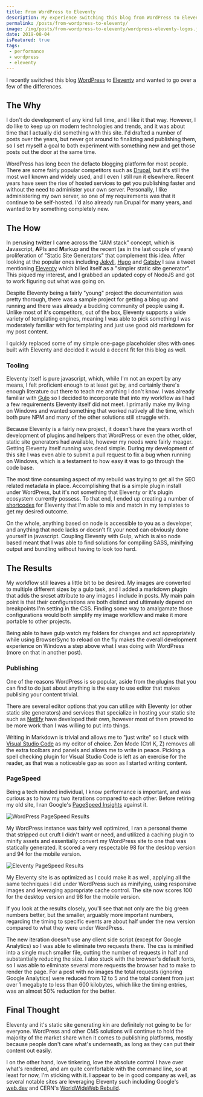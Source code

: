 ```yaml
---
title: From WordPress to Eleventy
description: My experience switching this blog from WordPress to Eleventy
permalink: /posts/from-wordpress-to-eleventy/
image: /img/posts/from-wordpress-to-eleventy/wordpress-eleventy-logos.jpg
date: 2019-08-04
isFeatured: true
tags: 
 - performance
 - wordpress
 - eleventy
---
```


I recently switched this blog [WordPress](https://wordpress.org "WordPress") to [Eleventy](https://11ty.io "Eleventy") and wanted to go over a few of the differences.

## The Why

I don't do development of any kind full time, and I like it that way. However, I do like to keep up on modern technologies and trends, and it was about time that I actually did something with this site. I'd drafted a number of posts over the years, but never got around to finalizing and publishing them, so I set myself a goal to both experiment with something new and get those posts out the door at the same time.

WordPress has long been the defacto blogging platform for most people. There are some fairly popular competitors such as [Drupal](https://www.drupal.org "Drupal"), but it's still the most well known and widely used, and I even I still run it elsewhere. Recent years have seen the rise of hosted services to get you publishing faster and without the need to administer your own server. Personally, I like administering my own server, so one of my requirements was that it continue to be self-hosted. I'd also already run Drupal for many years, and wanted to try something completely new. 

## The How

In perusing twitter I came across the "JAM stack" concept, which is **J**avascript, **A**PIs and **M**arkup and the recent (as in the last couple of years) proliferation of "Static Site Generators" that complement this idea. After looking at the popular ones including [Jekyll](https://jekyllrb.com/ "Jekyll"), [Hugo](https://gohugo.io/ "Hugo") and [Gatsby](https://www.gatsbyjs.org/ "Gatsby") I saw a tweet mentioning [Eleventy](https://11ty.io "Eleventy") which billed itself as a "simpler static site generator". This piqued my interest, and I grabbed an updated copy of NodeJS and got to work figuring out what was going on.

Despite Eleventy being a fairly "young" project the documentation was pretty thorough, there was a sample project for getting a blog up and running and there was already a budding community of people using it. Unlike most of it's competitors, out of the box, Eleventy supports a wide variety of templating engines, meaning I was able to pick something I was moderately familiar with for templating and just use good old markdown for my post content.

I quickly replaced some of my simple one-page placeholder sites with ones built with Eleventy and decided it would a decent fit for this blog as well. 

### Tooling

Eleventy itself is pure javascript, which, while I'm not an expert by any means, I felt proficient enough to at least get by, and certainly there's enough literature out there to teach me anything I don't know. I was already familiar with [Gulp](https://gulpjs.org "Gulp") so I decided to incorporate that into my workflow as I had a few requirements Eleventy itself did not meet. I primarily make my living on Windows and wanted something that worked natively all the time, which both pure NPM and many of the other solutions still struggle with.

Because Eleventy is a fairly new project, it doesn't have the years worth of development of plugins and helpers that WordPress or even the other, older, static site generators had available, however my needs were fairly meager.  Getting Eleventy itself running was dead simple. During my development of this site I was even able to submit a pull request to fix a bug when running on Windows, which is a testament to how easy it was to go through the code base.

The most time consuming aspect of my rebuild was trying to get all the SEO related metadata in place. Accomplishing that is a simple plugin install under WordPress, but it's not something that Eleventy or it's plugin ecosystem currently possess. To that end, I ended up creating a number of [shortcodes](https://github.com/AndrewAsquith/andrewasquith-ca/tree/master/_11ty/shortcodes "Eleventy Shortcodes on GitHub") for Eleventy that I'm able to mix and match in my templates to get my desired outcome.  

On the whole, anything based on node is accessible to you as a developer, and anything that node lacks or doesn't fit your need can obviously done yourself in javascript. Coupling Eleventy with Gulp, which is also node based meant that I was able to find solutions for compiling SASS, minifying output and bundling without having to look too hard. 


## The Results

My workflow still leaves a little bit to be desired. My images are converted to multiple different sizes by a gulp task, and I added a markdown plugin that adds the srcset attribute to any images I include in posts. My main pain point is that their configurations are both distinct and ultimately depend on breakpoints I'm setting in the CSS. Finding some way to amalgamate those configurations would both simplify my image workflow and make it more portable to other projects.

Being able to have gulp watch my folders for changes and act appropriately while using BrowserSync to reload on the fly makes the overall development experience on Windows a step above what I was doing with WordPress (more on that in another post).

### Publishing

One of the reasons WordPress is so popular, aside from the plugins that you can find to do just about anything is the easy to use editor that makes publising your content trivial. 

There are several editor options that you can utilize with Eleventy (or other static site generators) and services that specialize in hosting your static site such as [Netlify](https://www.netlify.com "Netlify") have developed their own, however most of them proved to be more work than I was willing to put into things. 

Writing in Markdown is trivial and allows me to "just write" so I stuck with [Visual Studio Code](https://code.visualstudio.com/ "Visual Studio Code") as my editor of choice. Zen Mode (Ctrl K, Z) removes all the extra toolbars and panels and allows me to write in peace. Picking a spell checking plugin for Visual Studio Code is left as an exercise for the reader, as that was a noticeable gap as soon as I started writing content.

### PageSpeed

Being a tech minded individual, I know performance is important, and was curious as to how my two iterations compared to each other. Before retiring my old site, I ran Google's [PageSpeed Insights](https://developers.google.com/speed/pagespeed/insights/ "PageSpeed Insights") against it. 


![WordPress PageSpeed Results](/img/posts/from-wordpress-to-eleventy/wordpress-pagespeed-results.jpg "WordPress PageSpeed Results")


My WordPress instance was fairly well optimized, I ran a personal theme that stripped out cruft I didn't want or need, and utilized a caching plugin to minify assets and essentially convert my WordPress site to one that was statically generated. It scored a very respectable 98 for the desktop version and 94 for the mobile version. 


![Eleventy PageSpeed Results](/img/posts/from-wordpress-to-eleventy/eleventy-pagespeed-results.jpg "Eleventy PageSpeed Results")


My Eleventy site is as optimized as I could make it as well, applying all the same techniques I did under WordPress such as minifying, using responsive images and leveraging appropriate cache control. The site now scores 100 for the desktop version and 98 for the mobile version. 

If you look at the results closely, you'll see that not only are the big green numbers better, but the smaller, arguably more important numbers, regarding the timing to specific events are about half under the new version compared to what they were under WordPress.

The new iteration doesn't use any client side script (except for Google Analytics) so I was able to eliminate two requests there. The css is minified into a single much smaller file, cutting the number of requests in half and substantially reducing the size. I also stuck with the browser's default fonts, so I was able to eliminate several more requests the browser had to make to render the page.  For a post with no images the total requests (ignoring Google Analytics) were reduced from 12 to 5 and the total content from just over 1 megabyte to less than 600 kilobytes, which like the timing entries, was an almost 50% reduction for the better. 

## Final Thought

Eleventy and it's static site generating kin are definitely not going to be for everyone. WordPress and other CMS solutions will continue to hold the majority of the market share when it comes to publishing platforms, mostly because people don't care what's underneath, as long as they can put their content out easily.

I on the other hand, love tinkering, love the absolute control I have over what's rendered, and am quite comfortable with the command line, so at least for now, I'm sticking with it. I appear to be in good company as well, as several notable sites are leveraging Eleventy such including Google's [web.dev](https://web.dev/ "Web.dev") and CERN's [WorldWideWeb Rebuild](https://worldwideweb.cern.ch/ "CERN's WorldWideWeb Rebuild").